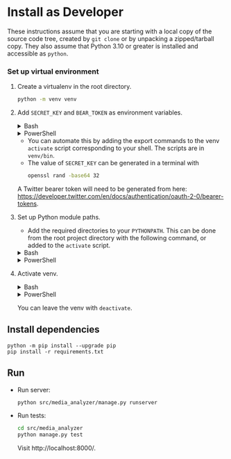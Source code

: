 Install as Developer
============
These instructions assume that you are starting with a local copy of the source code tree, created by `git clone` or by unpacking a zipped/tarball copy. They also assume that Python 3.10 or greater is installed and accessible as `python`.

### Set up virtual environment

1. Create a virtualenv in the root directory.
   ```bash
   python -m venv venv
   ```

2. Add `SECRET_KEY` and `BEAR_TOKEN` as environment variables.
   <details>
     <summary>Bash</summary>

      ```bash
      export SECRET_KEY="[KEY HERE]"
      export BEAR_TOKEN="[TOKEN HERE]"
      ```
   </details>
   
   <details>
     <summary>PowerShell</summary>
     
      ```powershell
      $env:SECRET_KEY = '[KEY HERE]'
      $env:BEAR_TOKEN = '[TOKEN HERE]'
      ```
   </details>   
   
   - You can automate this by adding the export commands to the venv `activate` script corresponding to your shell. The scripts are in `venv/bin`.
   - The value of `SECRET_KEY` can be generated in a terminal with
      ```bash
      openssl rand -base64 32
      ```
   A Twitter bearer token will need to be generated from here: https://developer.twitter.com/en/docs/authentication/oauth-2-0/bearer-tokens.

3. Set up Python module paths.

   - Add the required directories to your `PYTHONPATH`. This can be done from the root project directory with the following command, or added to the `activate` script.
   
   <details>
     <summary>Bash</summary>

      ```bash
      export PYTHONPATH=$PYTHONPATH:$(pwd):$(pwd)/src:$(pwd)/train:$(pwd)/src/media_analyzer
      ```
   </details>
   
   <details>
     <summary>PowerShell</summary>
     
      ```powershell
      $env:PYTHONPATH += '$($pwd.path);$($pwd.path)\src;$($pwd.path)\train;$($pwd.path)\src\media_analyzer'
      ```
   </details>
   
4. Activate venv.

   <details>
     <summary>Bash</summary>

      ```bash
      source venv/bin/activate
      which python
      # `which python` should now point to venv/bin/python 
      ```
   </details>
   
   <details>
     <summary>PowerShell</summary>
     
      ```powershell
      .\venv\Scripts\Activate.ps1
      # `where.exe python` should point to the venv's python binary
      ```
   </details>
    
   You can leave the venv with `deactivate`.
    
    
## Install dependencies

```
python -m pip install --upgrade pip
pip install -r requirements.txt
```

## Run

- Run server:
  ```bash
  python src/media_analyzer/manage.py runserver
  ```

- Run tests:
  ```bash
  cd src/media_analyzer
  python manage.py test
  ```
  
  Visit http://localhost:8000/.
